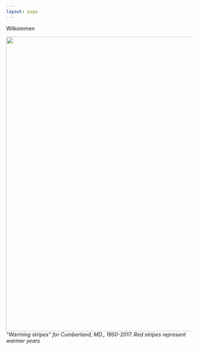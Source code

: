 ```yaml
---
layout: page
---
```


Wilkommen

<img align="center" src="https://agougher.github.io/images/warmingstripes.png" width="800">
<em>"Warming stripes" for Cumberland, MD., 1950-2017. Red stripes represent warmer years</em>

<br clear="center"/> 
